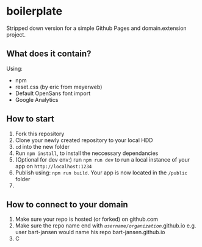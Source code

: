 # boilerplate #

Stripped down version for a simple Github Pages and domain.extension project.

## What does it contain? #
Using:
- npm
- reset.css (by eric from meyerweb)
- Default OpenSans font import
- Google Analytics

## How to start ##
1. Fork this repository
2. Clone your newly created repository to your local HDD
3. `cd` into the new folder
4. Run `npm install`, to install the neccessary dependancies
5. (Optional for dev env:) run `npm run dev` to run a local instance of your app on `http://localhost:1234`
6. Publish using: `npm run build`. Your app is now located in the `/public` folder
7. 

## How to connect to your domain ##
1. Make sure your repo is hosted (or forked) on github.com 
2. Make sure the repo name end with _`username/organization`_.github.io e.g. user bart-jansen would name his repo bart-jansen.github.io
3. C
